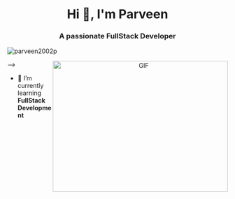 
<h1 align="center">Hi 👋, I'm Parveen</h1>
<h3 align="center">A passionate FullStack Developer </h3>

<p align="left"> <img src="https://komarev.com/ghpvc/?username=parveen2002p&label=Profile%20views&color=0e75b6&style=flat" alt="parveen2002p" /> </p> -->


<a target="_blank" align="center">
  <img align="right" top="500" height="300" width="400" alt="GIF" src="https://media.giphy.com/media/v1.Y2lkPTc5MGI3NjExeDBqYzZjajh2cmI2ZGpybTZkY2JwOXBuNTRlOW9sY2tycHhweDYycSZlcD12MV9pbnRlcm5hbF9naWZfYnlfaWQmY3Q9Zw/qgQUggAC3Pfv687qPC/giphy.gif">
</a>

- 📘 I’m currently learning **FullStack Development**

<!---
parveen2002p/parveen2002p is a ✨ special ✨ repository because its `README.md` (this file) appears on your GitHub profile.
You can click the Preview link to take a look at your changes.
--->
